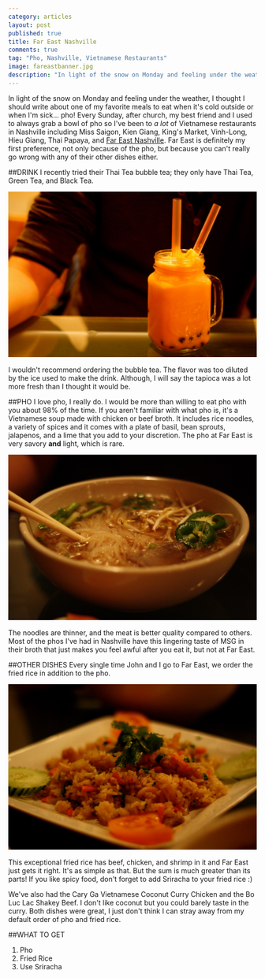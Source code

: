 ```yaml
---
category: articles
layout: post
published: true
title: Far East Nashville
comments: true
tag: "Pho, Nashville, Vietnamese Restaurants"
image: fareastbanner.jpg
description: "In light of the snow on Monday and feeling under the weather, I thought I should write about one of my favorite meals to eat when it's cold outside or when I'm sick... pho."
---
```


In light of the snow on Monday and feeling under the weather, I thought I should write about one of my favorite meals to eat when it's cold outside or when I'm sick... pho! Every Sunday, after church, my best friend and I used to always grab a bowl of pho so I've been to _a lot_ of Vietnamese restaurants in Nashville including Miss Saigon, Kien Giang, King's Market, Vinh-Long, Hieu Giang, Thai Papaya, and [Far East Nashville](http://www.fareastnashville.com). Far East is definitely my first preference, not only because of the pho, but because you can't really go wrong with any of their other dishes either. 


##DRINK
I recently tried their Thai Tea bubble tea; they only have Thai Tea, Green Tea, and Black Tea.

![bobafareast.jpg](/images/bobafareast.jpg)

I wouldn't recommend ordering the bubble tea. The flavor was too diluted by the ice used to make the drink. Although, I will say the tapioca was a lot more fresh than I thought it would be.

##PHO
I love pho, I really do. I would be more than willing to eat pho with you about 98% of the time. If you aren't familiar with what pho is, it's a Vietnamese soup made with chicken or beef broth. It includes rice noodles, a variety of spices and it comes with a plate of basil, bean sprouts, jalapenos, and a lime that you add to your discretion. The pho at Far East is very savory **and** light, which is rare.

![phofareast.jpg](/images/phofareast.jpg)

The noodles are thinner, and the meat is better quality compared to others. Most of the phos I've had in Nashville have this lingering taste of MSG in their broth that just makes you feel awful after you eat it, but not at Far East. 

##OTHER DISHES
Every single time John and I go to Far East, we order the fried rice in addition to the pho.

![ricefareast.jpg](/images/ricefareast.jpg)

This exceptional fried rice has beef, chicken, and shrimp in it and Far East just gets it right. It's as simple as that. But the sum is much greater than its parts! If you like spicy food, don't forget to add Sriracha to your fried rice :)

We've also had the Cary Ga Vietnamese Coconut Curry Chicken and the Bo Luc Lac Shakey Beef. I don't like coconut but you could barely taste in the curry. Both dishes were great, I just don't think I can stray away from my default order of pho and fried rice. 

##WHAT TO GET

1. Pho
2. Fried Rice 
3. Use Sriracha
